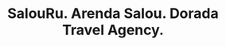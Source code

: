 ---
title: "SalouRu. Arenda Salou. Dorada Travel Agency."
url: /salou/salouru-arenda-salou-dorada-travel-agency/
shop: agencia de viajes
---